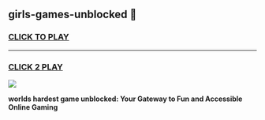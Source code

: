 
## girls-games-unblocked 👋
<h3>
<a href="https://premium.freeplayer.one?title=girls-games-unblocked&ref=14F">CLICK TO PLAY</a></h3>
<hr>

<h3>
<a href="https://premium.freeplayer.one?title=girls-games-unblocked&ref=14F">CLICK 2 PLAY</a>
  
</h3>

<a href="https://premium.freeplayer.one?title=girls-games-unblocked&ref=12F/"><img src="https://clearcache.store/games.png"></a>


**worlds hardest game unblocked: Your Gateway to Fun and Accessible Online Gaming**
